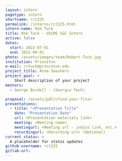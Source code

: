 ```yaml
---
layout: intern
pagetype: intern
shortname: rct225
permalink: /interns/rct225.html
intern-name: Rob Tuck
title: Rob Tuck - USCMS S&C Intern
active: false
dates:
  start: 2022-07-01
  end: 2022-09-01
photo: /assets/images/team/Robert-Tuck.jpg
institution: Princeton
e-mail: rctuck@princeton.edu
project_title: Atom Smashers
project_goal: >
    Short description of your project
mentors:
  - George Burdell - (Georgia Tech)

proposal: /assets/pdf/<find-your-file>
presentations:
  - title: "<Presentation Title"
    date: "Presentation Date"
    url: <Presentation materials link>
    meeting: <Meeting name>
    meetingurl: <Meeting url - indico link, etc.>
    recordingurl: <Recording url> (Optional)
current_status: >
  A placeholder for status updates
github-username: rct225
gitlab-url:
---
```

